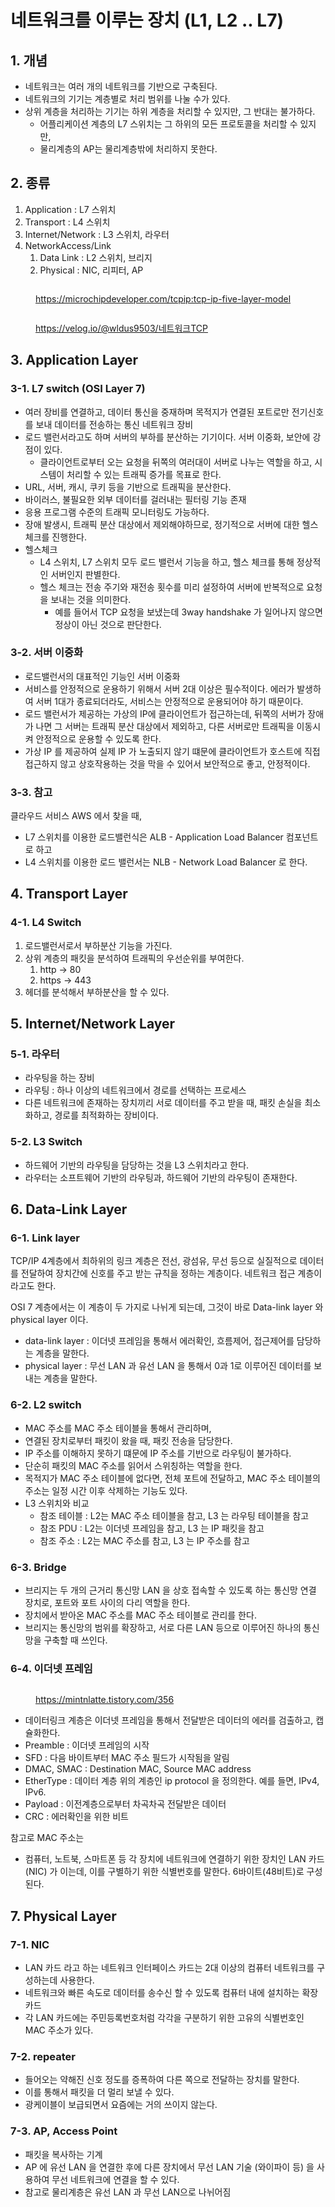 # 네트워크를 이루는 장치 (L1, L2 .. L7)

## 1. 개념&#x20;

* 네트워크는 여러 개의 네트워크를 기반으로 구축된다.&#x20;
* 네트워크의 기기는 계층별로 처리 범위를 나눌 수가 있다.&#x20;
* 상위 계층을 처리하는 기기는 하위 계층을 처리할 수 있지만, 그 반대는 불가하다.&#x20;
  * 어플리케이션 계층의 L7 스위치는 그 하위의 모든 프로토콜을 처리할 수 있지만,&#x20;
  * 물리계층의 AP는 물리계층밖에 처리하지 못한다.&#x20;

## 2. 종류&#x20;

1. Application : L7 스위치&#x20;
2. Transport : L4 스위치&#x20;
3. Internet/Network : L3 스위치, 라우터&#x20;
4. NetworkAccess/Link&#x20;
   1. Data Link : L2 스위치, 브리지&#x20;
   2. Physical : NIC, 리피터, AP&#x20;

<figure><img src="../../.gitbook/assets/image (1) (1) (3) (4).png" alt=""><figcaption><p><a href="https://microchipdeveloper.com/tcpip:tcp-ip-five-layer-model">https://microchipdeveloper.com/tcpip:tcp-ip-five-layer-model</a></p></figcaption></figure>

<figure><img src="../../.gitbook/assets/image (5) (10).png" alt=""><figcaption><p><a href="https://velog.io/@wldus9503/%EB%84%A4%ED%8A%B8%EC%9B%8C%ED%81%ACTCP">https://velog.io/@wldus9503/네트워크TCP</a></p></figcaption></figure>

## 3. Application Layer

### 3-1. L7 switch (OSI Layer 7)&#x20;

* &#x20;여러 장비를 연결하고, 데이터 통신을 중재하며 목적지가 연결된 포트로만 전기신호를 보내 데이터를 전송하는 통신 네트워크 장비
* 로드 밸런서라고도 하며 서버의 부하를 분산하는 기기이다. 서버 이중화, 보안에 강점이 있다.&#x20;
  * 클라이언트로부터 오는 요청을 뒤쪽의 여러대이 서버로 나누는 역할을 하고, 시스템이 처리할 수 있는 트래픽 증가를 목표로 한다.&#x20;
* URL, 서버, 캐시, 쿠키 등을 기반으로 트래픽을 분산한다.&#x20;
* 바이러스, 불필요한 외부 데이터를 걸러내는 필터링 기능 존재
* 응용 프로그램 수준의 트래픽 모니터링도 가능하다.&#x20;
* 장애 발생시, 트래픽 분산 대상에서 제외해야하므로, 정기적으로 서버에 대한 헬스체크를 진행한다.&#x20;
* 헬스체크&#x20;
  * L4 스위치, L7 스위치 모두 로드 밸런서 기능을 하고, 헬스 체크를 통해 정상적인 서버인지 판별한다.&#x20;
  * 헬스 체크는 전송 주기와 재전송 횟수를 미리 설정하여 서버에 반복적으로 요청을 보내는 것을 의미한다.
    * 예를 들어서 TCP 요청을 보냈는데 3way handshake 가 일어나지 않으면 정상이 아닌 것으로 판단한다.  &#x20;

### 3-2. 서버 이중화&#x20;

* 로드밸런서의 대표적인 기능인 서버 이중화&#x20;
* 서비스를 안정적으로 운용하기 위해서 서버 2대 이상은 필수적이다. 에러가 발생하여 서버 1대가 종료되더라도, 서비스는 안정적으로 운용되어야 하기 때문이다.&#x20;
* 로드 밸런서가 제공하는 가상의 IP에 클라이언트가 접근하는데, 뒤쪽의 서버가 장애가 나면 그 서버는 트래픽 분산 대상에서 제외하고, 다른 서버로만 트래픽을 이동시켜 안정적으로 운용할 수 있도록 한다.&#x20;
* 가상 IP 를 제공하여 실제 IP 가 노출되지 않기 떄문에 클라이언트가 호스트에 직접 접근하지 않고 상호작용하는 것을 막을 수 있어서  보안적으로 좋고, 안정적이다.&#x20;

### 3-3. 참고&#x20;

클라우드 서비스 AWS 에서 찾을 때,&#x20;

* L7 스위치를 이용한 로드밸런식은 ALB - Application Load Balancer 컴포넌트로 하고&#x20;
* L4 스위치를 이용한 로드 밸런서는 NLB - Network Load Balancer 로 한다.&#x20;

## 4. Transport Layer&#x20;

### 4-1. L4 Switch&#x20;

1. 로드밸런서로서 부하분산 기능을 가진다.&#x20;
2. 상위 계층의 패킷을 분석하여 트래픽의 우선순위를 부여한다.&#x20;
   1. http -> 80&#x20;
   2. https -> 443&#x20;
3. 헤더를 분석해서 부하분산을 할 수 있다.&#x20;

## 5. Internet/Network Layer

### 5-1. 라우터&#x20;

* 라우팅을 하는 장비&#x20;
* 라우팅 : 하나 이상의 네트워크에서 경로를 선택하는 프로세스&#x20;
* 다른 네트워크에 존재하는 장치끼리 서로 데이터를 주고 받을 때, 패킷 손실을 최소화하고, 경로를 최적화하는 장비이다.&#x20;

### 5-2. L3 Switch&#x20;

* 하드웨어 기반의 라우팅을 담당하는 것을 L3 스위치라고 한다.&#x20;
* 라우터는 소프트웨어 기반의 라우팅과, 하드웨어 기반의 라우팅이 존재한다.&#x20;

## 6. Data-Link Layer

### 6-1. Link layer&#x20;

TCP/IP 4계층에서 최하위의 링크 계층은 전선, 광섬유, 무선 등으로 실질적으로 데이터를 전달하여 장치간에 신호를 주고 받는 규칙을 정하는 계층이다. 네트워크 접근 계층이라고도 한다.&#x20;

OSI 7 계층에서는 이 계층이 두 가지로 나뉘게 되는데, 그것이 바로 Data-link layer 와 physical layer 이다.&#x20;

* data-link layer : 이더넷 프레임을 통해서 에러확인, 흐름제어, 접근제어를 담당하는 계층을 말한다.&#x20;
* physical layer : 무선 LAN 과 유선 LAN 을 통해서 0과 1로 이루어진 데이터를 보내는 계층을 말한다.&#x20;

### 6-2. L2 switch&#x20;

* MAC 주소를 MAC 주소 테이블을 통해서 관리하며,&#x20;
* 연결된 장치로부터 패킷이 왔을 때, 패킷 전송을 담당한다.&#x20;
* IP 주소를 이해하지 못하기 떄문에 IP 주소를 기반으로 라우팅이 불가하다.&#x20;
* 단순히 패킷의 MAC 주소를 읽어서 스위칭하는 역할을 한다.&#x20;
* 목적지가 MAC 주소 테이블에 없다면, 전체 포트에 전달하고, MAC 주소 테이블의 주소는 일정 시간 이후 삭제하는 기능도 있다.&#x20;
* L3 스위치와 비교&#x20;
  * 참조 테이블 : L2는 MAC 주소 테이블을 참고, L3 는 라우팅 테이블을 참고&#x20;
  * 참조 PDU :  L2는 이더넷 프레임을 참고, L3 는 IP 패킷을 참고
  * 참조 주소 : L2는 MAC 주소를 참고, L3 는 IP 주소를 참고

### 6-3. Bridge&#x20;

* 브리지는 두 개의 근거리 통신망 LAN 을 상호 접속할 수 있도록 하는 통신망 연결 장치로, 포트와 포트 사이의 다리 역할을 한다.&#x20;
* 장치에서 받아온 MAC 주소를 MAC 주소 테이블로 관리를 한다.&#x20;
* 브리지는 통신망의 범위를 확장하고, 서로 다른 LAN 등으로 이루어진 하나의 통신망을 구축할 때 쓰인다.&#x20;

### 6-4. 이더넷 프레임&#x20;

<figure><img src="../../.gitbook/assets/image (2) (1) (1).png" alt=""><figcaption><p><a href="https://mintnlatte.tistory.com/356">https://mintnlatte.tistory.com/356</a></p></figcaption></figure>

* 데이터링크 계층은 이더넷 프레임을 통해서 전달받은 데이터의 에러를 검출하고, 캡슐화한다.&#x20;
* Preamble : 이더넷 프레임의 시작&#x20;
* SFD : 다음 바이트부터 MAC 주소 필드가 시작됨을 알림&#x20;
* DMAC, SMAC : Destination MAC, Source MAC address&#x20;
* EtherType : 데이터 계층 위의 계층인 ip protocol 을 정의한다. 예를 들면, IPv4, IPv6.
* Payload : 이전계층으로부터 차곡차곡 전달받은 데이터&#x20;
* CRC : 에러확인을 위한 비트&#x20;

참고로 MAC 주소는&#x20;

* 컴퓨터, 노트북, 스마트폰 등 각 장치에 네트워크에 연결하기 위한 장치인 LAN 카드(NIC) 가 이는데, 이를 구별하기 위한 식별번호를 말한다. 6바이트(48비트)로 구성된다.&#x20;

## 7. Physical Layer&#x20;

### 7-1. NIC&#x20;

* LAN 카드 라고 하는 네트워크 인터페이스 카드는 2대 이상의 컴퓨터 네트워크를 구성하는데 사용한다.&#x20;
* 네트워크와 빠른 속도로 데이터를 송수신 할 수 있도록 컴퓨터 내에 설치하는 확장 카드&#x20;
* 각 LAN 카드에는 주민등록번호처럼 각각을 구분하기 위한 고유의 식별번호인 MAC 주소가 있다.&#x20;

### 7-2. repeater&#x20;

* 들어오는 약해진 신호 정도를 증폭하여 다른 쪽으로 전달하는 장치를 말한다.&#x20;
* 이를 통해서 패킷을 더 멀리 보낼 수 있다.&#x20;
* 광케이블이 보급되면서 요즘에는 거의 쓰이지 않는다.&#x20;

### 7-3. AP, Access Point&#x20;

* 패킷을 복사하는 기계
* AP 에 유선 LAN 을 연결한 후에 다른 장치에서 무선 LAN 기술 (와이파이 등) 을 사용하여 무선 네트워크에 연결을 할 수 있다.&#x20;
* 참고로 물리계층은 유선 LAN 과 무선 LAN으로 나뉘어짐&#x20;
